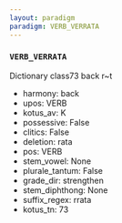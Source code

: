 ```yaml
---
layout: paradigm
paradigm: VERB_VERRATA
---
```

### ` VERB_VERRATA `

Dictionary class73 back r~t
* harmony: back
* upos: VERB
* kotus_av: K
* possessive: False
* clitics: False
* deletion: rata
* pos: VERB
* stem_vowel: None
* plurale_tantum: False
* grade_dir: strengthen
* stem_diphthong: None
* suffix_regex: rrata
* kotus_tn: 73
